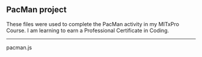 PacMan project
---
These files were used to complete the PacMan activity in my MITxPro Course. I am learning to earn a Professional Certificate in Coding.
___
pacman.js
